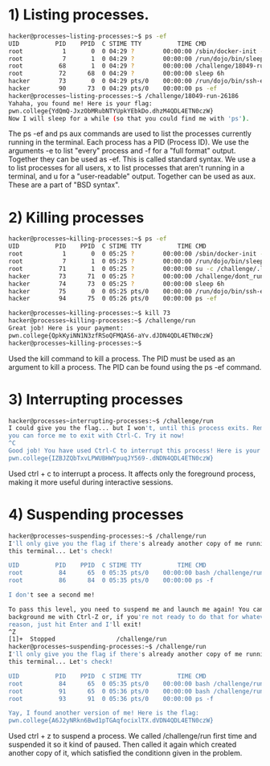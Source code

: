 # 1) Listing processes.

```bash
hacker@processes~listing-processes:~$ ps -ef
UID          PID    PPID  C STIME TTY          TIME CMD
root           1       0  0 04:29 ?        00:00:00 /sbin/docker-init -- /nix/var/nix/profiles/default/bin/dojo-init /run/dojo/bin
root           7       1  0 04:29 ?        00:00:00 /run/dojo/bin/sleep 6h
root          68       1  0 04:29 ?        00:00:00 /challenge/18049-run-26186
root          72      68  0 04:29 ?        00:00:00 sleep 6h
hacker        73       0  0 04:29 pts/0    00:00:00 /run/dojo/bin/ssh-entrypoint
hacker        90      73  0 04:29 pts/0    00:00:00 ps -ef
hacker@processes~listing-processes:~$ /challenge/18049-run-26186
Yahaha, you found me! Here is your flag:
pwn.college{YdQmQ-JxzObMRubNTYUpkYEbkDo.dhzM4QDL4ETN0czW}
Now I will sleep for a while (so that you could find me with 'ps').

```
The ps -ef and ps aux commands are used to list the processes currently running in the terminal. 
Each process has a PID (Process ID).
We use the arguments -e to list "every" process and -f for a "full format" output. Together they can be used as -ef. This is called standard syntax.
We use a to list processes for all users, x to list processes that aren't running in a terminal, and u for a "user-readable" output. Together can be used as aux.
These are a part of "BSD syntax".

# 2) Killing processes

```bash
hacker@processes~killing-processes:~$ ps -ef
UID          PID    PPID  C STIME TTY          TIME CMD
root           1       0  0 05:25 ?        00:00:00 /sbin/docker-init -- /nix/var/nix/profiles/default/bin/dojo-init /run/dojo/bin
root           7       1  0 05:25 ?        00:00:00 /run/dojo/bin/sleep 6h
root          71       1  0 05:25 ?        00:00:00 su -c /challenge/.launcher hacker
hacker        73      71  0 05:25 ?        00:00:00 /challenge/dont_run
hacker        74      73  0 05:25 ?        00:00:00 sleep 6h
hacker        75       0  0 05:25 pts/0    00:00:00 /run/dojo/bin/ssh-entrypoint
hacker        94      75  0 05:26 pts/0    00:00:00 ps -ef

hacker@processes~killing-processes:~$ kill 73
hacker@processes~killing-processes:~$ /challenge/run
Great job! Here is your payment:
pwn.college{QpkKyiNN1N3zfRSoQFMQAS6-aYv.dJDN4QDL4ETN0czW}
hacker@processes~killing-processes:~$ 
```
Used the kill command to kill a process. 
The PID must be used as an argument to kill a process.
The PID can be found using the ps -ef command.

# 3) Interrupting processes 
```bash
hacker@processes~interrupting-processes:~$ /challenge/run
I could give you the flag... but I won't, until this process exits. Remember, 
you can force me to exit with Ctrl-C. Try it now!
^C
Good job! You have used Ctrl-C to interrupt this process! Here is your flag:
pwn.college{IZBJZQbTxvLPWUBHWYpuqJY569-.dNDN4QDL4ETN0czW}
```
Used ctrl + c to interrupt a process.
It affects only the foreground process, making it more useful during interactive sessions.

# 4) Suspending processes
```bash
hacker@processes~suspending-processes:~$ /challenge/run
I'll only give you the flag if there's already another copy of me running in 
this terminal... Let's check!

UID          PID    PPID  C STIME TTY          TIME CMD
root          84      65  0 05:35 pts/0    00:00:00 bash /challenge/run
root          86      84  0 05:35 pts/0    00:00:00 ps -f

I don't see a second me!

To pass this level, you need to suspend me and launch me again! You can 
background me with Ctrl-Z or, if you're not ready to do that for whatever 
reason, just hit Enter and I'll exit!
^Z
[1]+  Stopped                 /challenge/run
hacker@processes~suspending-processes:~$ /challenge/run
I'll only give you the flag if there's already another copy of me running in 
this terminal... Let's check!

UID          PID    PPID  C STIME TTY          TIME CMD
root          84      65  0 05:35 pts/0    00:00:00 bash /challenge/run
root          91      65  0 05:36 pts/0    00:00:00 bash /challenge/run
root          93      91  0 05:36 pts/0    00:00:00 ps -f

Yay, I found another version of me! Here is the flag:
pwn.college{A6J2yNRkn6Bwd1pTGAqfocixlTX.dVDN4QDL4ETN0czW}
```
Used ctrl + z to suspend a process.
We called /challenge/run first time and suspended it so it kind of paused.
Then called it again which created another copy of it, which satisfied the conditionn given in the problem.






